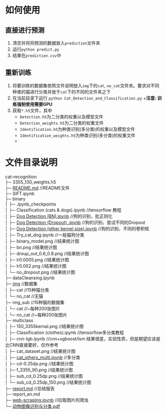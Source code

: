 
# 如何使用

## 直接进行预测

1. 清空并将将预测的数据放入```prediction```文件夹
2. 运行```python predict.py```
3. 结果在```prediction.csv```中

## 重新训练

1. 将要训练的数据集依照文件说明放入```img```下的```cat```, ```no_cat```文件夹。要求对不同种类的猫进行分类并放于```cat```下的不同的文件夹之下
2. 在当前目录下运行 ```python Cat_Detection_and_Classification.py```
    +__注意: 训练强制使用需要GPU__
3. 获取```*.h5```文件，其中
    + ```Detection.h5```为二分类的权重以及模型文件
    + ```Detection_weights.h5```为二分类的权重文件
    + ```Identification.h5```为种类识别(多分类)的权重以及模型文件
    + ```Identification_weights.h5```为种类识别(多分类)的权重文件
    + 
# 文件目录说明

cat-recognition</br>
├─ 3355_130_weights.h5</br>
├─ [README.md](./readme.md) //README文件</br>
├─ SIFT.ipynb</br>
├─ binary</br>
│	├─ .ipynb_checkpoints</br>
│	├─ Classification (cats & dogs).ipynb	//tensorflow 教程</br>
│	├─ [Dog Detection (BN).ipynb](./binary/Dog&#32;Detection&#32;(BN).ipynb)	//狗的识别，批正则化</br>
│	├─ [Dog Detection (Dropout) .ipynb](./binary/Dog&#32;Detection&#32;(Dropout)&#32;.ipynb)	//狗的识别，尝试不同的Dropout</br>
│	├─ [Dog Detection (other kernel size).ipynb](./binary/Dog&#32;Detection&#32;(other&#32;kernel&#32;size))	//狗的识别，不同的卷积核</br>
│	├─ Try_cat_dog.ipynb	//一般猫狗分类</br>
│	├─ binary_model.png	//结果统计图</br>
│	├─ bn.png	//结果统计图</br>
│	├─ droup_out_0.8_0.8.png	//结果统计图</br>
│	├─ lr0.0005.png	//结果统计图</br>
│	├─ lr0.002.png	//结果统计图</br>
│	└─ no_dropout.png	//结果统计图</br>
├─ dataCleansing.ipynb</br>
├─ [img](./img/)	//数据集</br>
│	├─ cat	//15种猫分类</br>
│	└─ no_cat	//无猫</br>
├─ img_sub	//15种猫的数据集</br>
│	└─ cat	//~每种200张图片</br>
│	└─ no_cat	//~每种200张图片</br>
├─ multiclass</br>
│	├─ 150_3355kernal.png	//结果统计图</br>
│	├─ Classification (clothes).ipynb	//tensorflow多分类教程</br>
│	├─ cnn-lgb.ipynb	//cnn+xgboost/lsm 结果很差，实验性质，但是期望应该是比CNN直接要好，仅作参考</br>
│	├─ cat_dataset.png	//结果统计图</br>
│	├─ [cat_others_multi.ipynb](./multiclass/cat_others_multi.ipynb)	//多分类</br>
│	├─ cd-0.25dp.png	//结果统计图</br>
│	├─ f_3355_90.png	//结果统计图</br>
│	├─ sub_cd_0.25dp.png	//结果统计图</br>
│	└─ sub_cd_0.25dp_150.png	//结果统计图</br>
├─ [report.md](./report.md) //总结报告</br>
├─ report_en.md</br>
├─ [web-scraping.ipynb](./web-scraping.ipynb) //拉取图片的爬虫</br>
└─ [动物图像识别与分类.pdf](./动物图像识别与分类.pdf)</br>
